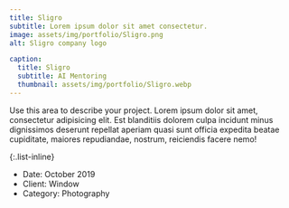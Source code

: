 ```yaml
---
title: Sligro
subtitle: Lorem ipsum dolor sit amet consectetur.
image: assets/img/portfolio/Sligro.png
alt: Sligro company logo

caption:
  title: Sligro
  subtitle: AI Mentoring
  thumbnail: assets/img/portfolio/Sligro.webp
---
```

Use this area to describe your project. Lorem ipsum dolor sit amet, consectetur adipisicing elit. Est blanditiis dolorem culpa incidunt minus dignissimos deserunt repellat aperiam quasi sunt officia expedita beatae cupiditate, maiores repudiandae, nostrum, reiciendis facere nemo!

{:.list-inline}
- Date: October 2019
- Client: Window
- Category: Photography

